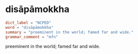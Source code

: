 # disāpāmokkha

``` toml
dict_label = "NCPED"
word = "disāpāmokkha"
summary = "preeminent in the world; famed far and wide."
grammar_comment = "mfn"
```

preeminent in the world; famed far and wide.

